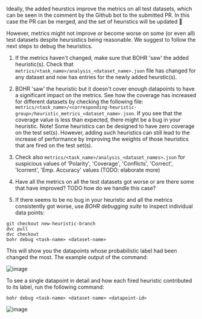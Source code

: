Ideally, the added heurstics improve the metrics on all test datasets, which can be seen in the comment by the Github bot to the submitted PR. 
In this case the PR can be merged, and the set of heuristics will be updated 🎉

However, metrics might not improve or become worse on some (or even all) test datasets despite heursistics being reasonable. 
We suggest to follow the next steps to debug the heuristics.

1. If the metrics haven't changed, make sure that BOHR 'saw' the added heuristic(s). 
Check that `metrics/<task_name>/analysis_<dataset_name>.json` file has changed for any dataset and now has entries for the newly added heurstic(s).

1. BOHR 'saw' the heuristic but it doesn't cover enough datapoints to have a significant impact on the metrics. 
See how the coverage has increased for different datasets by checking the following file:
`metrics/<task_name>/<corresponding-heuristic-group>/heuristic_metrics_<dataset_name>.json`. 
If you see that the coverage value is less than expected, there might be a bug in your heuristic. Note! Some heuristics can be designed to have zero coverage on the test set(s). However, adding such heuristics can still lead to the increase of performance by improving the weights of those heuristics that are fired on the test set(s).

1. Check also `metrics/<task_name>/analysis_<dataset_names>.json` for suspicious values of 'Polarity', 'Coverage', 'Conflicts', 'Correct', 'Icorrent', 'Emp. Accuracy' values (TODO: elaborate more)

1. Have all the metrics on all the test datasets got worse or are there some that have improved? TODO how do we handle this case?

1. If there seems to be no bug in your heuristic and all the metrics consistently got worse, use *BOHR debugging suite* to inspect individual data points:

```shell
git checkout new-heuristic-branch
dvc pull
dvc checkout
bohr debug <task-name> <dataset-name> 
```

This will show you the datapoints whose probabilistic label had been changed the most. The example output of the command:

![image](https://user-images.githubusercontent.com/2955794/114852200-d95f4000-9de2-11eb-9476-2dd23ac09bc9.png)

To see a single datapoint in detail and how each fired heuristic contributed to its label, run the following command:

```shell
bohr debug <task-name> <dataset-name> <datapoint-id>
```

![image](https://user-images.githubusercontent.com/2955794/114852453-14fa0a00-9de3-11eb-8d90-858bf625060b.png)



